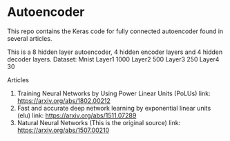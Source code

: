 # Autoencoder
This repo contains the Keras code for fully connected autoencoder found in several articles.

This is a 8 hidden layer autoencoder, 4 hidden encoder layers and 4 hidden decoder layers.
Dataset: Mnist
Layer1 1000
Layer2 500
Layer3 250
Layer4 30

Articles
1. Training Neural Networks by Using Power Linear Units (PoLUs) link: https://arxiv.org/abs/1802.00212
2. Fast and accurate deep network learning by exponential linear units (elu) link: https://arxiv.org/abs/1511.07289
3. Natural Neural Networks (This is the original source) link: https://arxiv.org/abs/1507.00210
